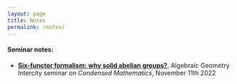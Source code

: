 ```yaml
---
layout: page
title: Notes
permalink: /notes/
---
```


#### Seminar notes:

* [**Six-functor formalism; why solid abelian groups?**](https://simon-pepin.github.io/notes/six-functors.pdf), Algebraic Geometry Intercity seminar on *Condensed Mathematics*, November 11th 2022

